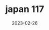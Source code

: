 ---
weight: 117
images: 
- /images/Japan/DSCF9898.jpg
title: japan 117
date: 2023-02-26
tags:
- japan
---